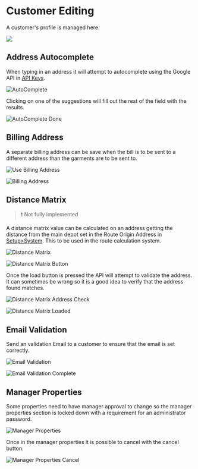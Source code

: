 # Customer Editing

A customer's profile is managed here.

![](/.attachments/Documentation/Customer.png "")

## Address Autocomplete

When typing in an address it will attempt to autocomplete using the Google API in [API Keys](../Setup/SuperUser/API-Keys.md).

![AutoComplete](/.attachments/Documentation/Customer-AutoComplete.png "AutoComplete")

Clicking on one of the suggestions will fill out the rest of the field with the results.

![AutoComplete Done](/.attachments/Documentation/Customer-AutoComplete-Done.png "AutoComplete Done")

## Billing Address

A separate billing address can be save when the bill is to be sent to a different address than the garments are to be sent to.

![Use Billing Address](/.attachments/Documentation/Customer-UseBillingAddress.png "Use Billing Address")

![Billing Address](/.attachments/Documentation/Customer-BillingAddress.png "Billing Address")

## Distance Matrix

> ❗ Not fully implemented

A distance matrix value can be calculated on an address getting the distance from the main depot set in the Route Origin Address in [Setup>System](../Setup/Manager/System.md). This to be used in the route calculation system.

![Distance Matrix](/.attachments/Documentation/Customer-DistanceMatrix.png "Distance Matrix")

![Distance Matrix Button](/.attachments/Documentation/Customer-DistanceMatrix-Button.png "Distance Matrix Button")

Once the load button is pressed the API will attempt to validate the address. It can sometimes be wrong so it is a good idea to verify that the address found matches.

![Distance Matrix Address Check](/.attachments/Documentation/Customer-DistanceMatrix-AddressCheck.png "Distance Matrix Address Check")

![Distance Matrix Loaded](/.attachments/Documentation/Customer-DistanceMatrix-Loaded.png "Distance Matrix Loaded")

## Email Validation

Send an validation Email to a customer to ensure that the email is set correctly.

![Email Validation](/.attachments/Documentation/Customer-EmailValidation.png "Email Validation")

![Email Validation Complete](/.attachments/Documentation/Customer-EmailValidation-Complete.png "Email Validation Complete")

## Manager Properties

Some properties need to have manager approval to change so the manager properties section is locked down with a requirement for an administrator password.

![Manager Properties](/.attachments/Documentation/Customer-ManagerProperties.png "Manager Properties")

Once in the manager properties it is possible to cancel with the cancel button.

![Manager Properties Cancel](/.attachments/Documentation/Customer-ManagerProperties-Cancel.png "Manager Properties Cancel")